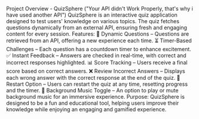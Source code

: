 Project Overview - QuizSphere
("Your API didn't Work Properly, that's why i have used another API")
QuizSphere is an interactive quiz application designed to test users' knowledge on various topics.
The quiz fetches questions dynamically from an external API, ensuring fresh and engaging content for every session.
Features:
🎯 Dynamic Questions – Questions are retrieved from an API, offering a new experience each time.
⏳ Timer-Based Challenges – Each question has a countdown timer to enhance excitement.
✅ Instant Feedback – Answers are checked in real-time, with correct and incorrect responses highlighted.
📊 Score Tracking – Users receive a final score based on correct answers.
❌ Review Incorrect Answers – Displays each wrong answer with the correct response at the end of the quiz.
🔄 Restart Option – Users can restart the quiz at any time, resetting progress and the timer.
🎵 Background Music Toggle – An option to play or mute background music for an immersive experience.
Purpose:
QuizSphere is designed to be a fun and educational tool, helping users improve their knowledge while enjoying an engaging and gamified experience.
